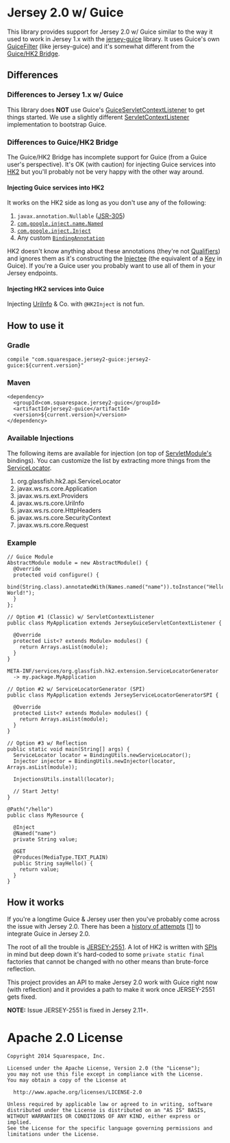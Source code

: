 # Jersey 2.0 w/ Guice

This library provides support for Jersey 2.0 w/ Guice similar to the way it used to work in Jersey 1.x with the [jersey-guice](https://jersey.java.net/nonav/apidocs/1.8/contribs/jersey-guice/com/sun/jersey/guice/spi/container/servlet/package-summary.html) library. It uses Guice's own [GuiceFilter](https://google-guice.googlecode.com/git/javadoc/com/google/inject/servlet/GuiceFilter.html) (like jersey-guice) and it's somewhat different from the [Guice/HK2 Bridge](https://hk2.java.net/guice-bridge).

## Differences

### Differences to Jersey 1.x w/ Guice

This library does **NOT** use Guice's [GuiceServletContextListener](https://google-guice.googlecode.com/git/javadoc/com/google/inject/servlet/GuiceServletContextListener.html) to get things started. We use a slightly different [ServletContextListener](http://docs.oracle.com/javaee/6/api/javax/servlet/ServletContextListener.html) implementation to bootstrap Guice.

### Differences to Guice/HK2 Bridge

The Guice/HK2 Bridge has incomplete support for Guice (from a Guice user's perspective). It's OK (with caution) for injecting Guice services into [HK2](https://hk2.java.net) but you'll probably not be very happy with the other way around. 

#### Injecting Guice services into HK2

It works on the HK2 side as long as you don't use any of the following:

1. `javax.annotation.Nullable` ([JSR-305](https://jcp.org/en/jsr/detail?id=305))
2. [`com.google.inject.name.Named`](https://google-guice.googlecode.com/git/javadoc/com/google/inject/name/Named.html)
3. [`com.google.inject.Inject`](https://google-guice.googlecode.com/git/javadoc/com/google/inject/Inject.html)
4. Any custom [`BindingAnnotation`](https://code.google.com/p/google-guice/wiki/BindingAnnotations)

HK2 doesn't know anything about these annotations (they're not [Qualifiers](http://docs.oracle.com/javaee/6/api/javax/inject/Qualifier.html)) and ignores them as it's constructing the [Injectee](https://hk2.java.net/apidocs/org/glassfish/hk2/api/Injectee.html) (the equivalent of a [Key](https://google-guice.googlecode.com/git/javadoc/com/google/inject/Key.html) in Guice). If you're a Guice user you probably want to use all of them in your Jersey endpoints.

#### Injecting HK2 services into Guice

Injecting [UriInfo](https://jsr311.java.net/nonav/javadoc/javax/ws/rs/core/UriInfo.html) & Co. with `@HK2Inject` is not fun.

## How to use it

### Gradle

```
compile "com.squarespace.jersey2-guice:jersey2-guice:${current.version}"
```

### Maven

```
<dependency>
  <groupId>com.squarespace.jersey2-guice</groupId>
  <artifactId>jersey2-guice</artifactId>
  <version>${current.version}</version>
</dependency>
```

### Available Injections

The following items are available for injection (on top of [ServletModule's](https://github.com/google/guice/wiki/ServletModule) bindings). You can customize the list by extracting more things from the [ServiceLocator](https://hk2.java.net/nonav/hk2-api/apidocs/org/glassfish/hk2/api/ServiceLocator.html).

1. org.glassfish.hk2.api.ServiceLocator
2. javax.ws.rs.core.Application
3. javax.ws.rs.ext.Providers
4. javax.ws.rs.core.UriInfo
5. javax.ws.rs.core.HttpHeaders
6. javax.ws.rs.core.SecurityContext
7. javax.ws.rs.core.Request

### Example

```
// Guice Module
AbstractModule module = new AbstractModule() {
  @Override
  protected void configure() {
    bind(String.class).annotatedWith(Names.named("name")).toInstance("Hello, World!");
  }
};
```

```
// Option #1 (Classic) w/ ServletContextListener
public class MyApplication extends JerseyGuiceServletContextListener {

  @Override
  protected List<? extends Module> modules() {
    return Arrays.asList(module);
  }
}
```

```
META-INF/services/org.glassfish.hk2.extension.ServiceLocatorGenerator
  -> my.package.MyApplication

// Option #2 w/ ServiceLocatorGenerator (SPI)
public class MyApplication extends JerseyServiceLocatorGeneratorSPI {

  @Override
  protected List<? extends Module> modules() {
    return Arrays.asList(module);
  }
}
```

```
// Option #3 w/ Reflection
public static void main(String[] args) {
  ServiceLocator locator = BindingUtils.newServiceLocator();
  Injector injector = BindingUtils.newInjector(locator, Arrays.asList(module));
  
  InjectionsUtils.install(locator);

  // Start Jetty!
}
```

```
@Path("/hello")
public class MyResource {

  @Inject
  @Named("name")
  private String value;

  @GET
  @Produces(MediaType.TEXT_PLAIN)
  public String sayHello() {
    return value;
  }
}

```

## How it works

If you're a longtime Guice & Jersey user then you've probably come across the issue with Jersey 2.0. There has been a [history of attempts](https://java.net/jira/browse/HK2-121) [[1](https://groups.google.com/d/msg/google-guice/Qrai0osMCzI/moyRuT51crMJ)] to integrate Guice in Jersey 2.0.

The root of all the trouble is [JERSEY-2551](https://java.net/jira/browse/JERSEY-2551). A lot of HK2 is written with [SPIs](http://en.wikipedia.org/wiki/Service_provider_interface) in mind but deep down it's hard-coded to some `private static final` factories that cannot be changed with no other means than brute-force reflection.

This project provides an API to make Jersey 2.0 work with Guice right now (with reflection) and it provides a path to make it work once JERSEY-2551 gets fixed.

**NOTE:** Issue JERSEY-2551 is fixed in Jersey 2.11+.


# Apache 2.0 License

    Copyright 2014 Squarespace, Inc.
    
    Licensed under the Apache License, Version 2.0 (the "License");
    you may not use this file except in compliance with the License.
    You may obtain a copy of the License at
  
      http://www.apache.org/licenses/LICENSE-2.0
  
    Unless required by applicable law or agreed to in writing, software
    distributed under the License is distributed on an "AS IS" BASIS,
    WITHOUT WARRANTIES OR CONDITIONS OF ANY KIND, either express or implied.
    See the License for the specific language governing permissions and
    limitations under the License.
